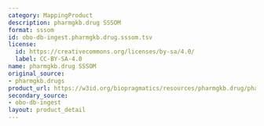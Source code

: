 ```yaml
---
category: MappingProduct
description: pharmgkb.drug SSSOM
format: sssom
id: obo-db-ingest.pharmgkb.drug.sssom.tsv
license:
  id: https://creativecommons.org/licenses/by-sa/4.0/
  label: CC-BY-SA-4.0
name: pharmgkb.drug SSSOM
original_source:
- pharmgkb.drugs
product_url: https://w3id.org/biopragmatics/resources/pharmgkb.drug/pharmgkb.drug.sssom.tsv
secondary_source:
- obo-db-ingest
layout: product_detail
---
```

